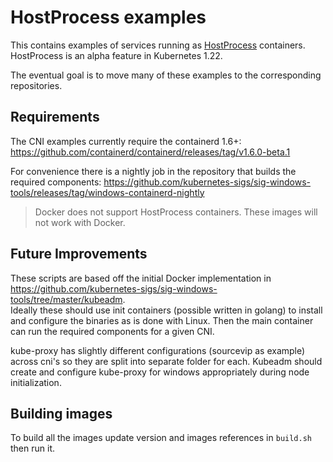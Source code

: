 # HostProcess examples

This contains examples of services running as [HostProcess](https://kubernetes.io/docs/tasks/configure-pod-container/create-hostprocess-pod/) 
containers.  HostProcess is an alpha feature in Kubernetes 1.22. 

The eventual goal is to move many of these examples to the corresponding repositories.  

## Requirements

The CNI examples currently require the containerd 1.6+: https://github.com/containerd/containerd/releases/tag/v1.6.0-beta.1

For convenience there is a nightly job in the repository that builds the required components: https://github.com/kubernetes-sigs/sig-windows-tools/releases/tag/windows-containerd-nightly

> Docker does not support HostProcess containers. These images will not work with Docker.

## Future Improvements 

These scripts are based off the initial Docker implementation in https://github.com/kubernetes-sigs/sig-windows-tools/tree/master/kubeadm.  
Ideally these should use init containers (possible written in golang) to install and configure the binaries as is done with Linux.  Then the
main container can run the required components for a given CNI.

kube-proxy has slightly different configurations (sourcevip as example) across cni's so they are split into separate folder for each. Kubeadm should create and configure kube-proxy for windows appropriately during node initialization.

## Building images

To build all the images update version and images references in `build.sh` then run it.
